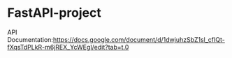 # FastAPI-project
API Documentation:https://docs.google.com/document/d/1dwjuhzSbZ1sl_cfIQt-fXqsTdPLkR-m6jREX_YcWEgI/edit?tab=t.0
